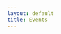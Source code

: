 ```yaml
---
layout: default
title: Events
---
```

<div class="container">
    <div id="results"><div>
</div>


<script>
    //Main decision hub sync / await in order.
    async function main(){
       //const items = await membersList(); //From axios.js. Will return "resoved" section of Promise.
       //console.log("Promise has finished eventsListAll", items); //Once above line is completed this is then run.
       //displayItems(items);

       const items = await getMembersViaFunctions();
       console.log("Promise has finished eventsListAll 1", items)
       //displayItems(items);
    }

    async function getMembersViaFunctions(){
        console.log("Inside getMembersViaFunctions 1");

        axios.get('https://myeventus.netlify.app/.netlify/functions/airtable-list-members')
            .then(res => {
                let data = res.data;
                console.log("Inside getMembersViaFunctions 2", data);
                //resolve(data)
                //return data
                displayItems(data)
            })
            .catch(err => {
                console.log("err", err);
            })

        // const fetchMembers = async () => {
        //     await (await fetch('https://myeventus.netlify.app/.netlify/functions/airtable-list-members')).json();
        //     //await (await fetch('http://localhost:9000/functions/airtable-list-members.js')).json();

        //     //displayItems(items)

        //     fetchMembers()
        //     .then(data => {
        //         console.log("FROM NETLIFY FUNCTION: ", data);
        //     })
        // }
        console.log("Inside getMembersViaFunctions 3");
    };

    async function deleteItem(event){
        console.log("DELETE : ", event);
        const response = await removeItem(event, "Who");
        console.log("RESPONSE DELETE : ", response);
    };


    function displayItems(items){
        let html = '';
        console.log("ITEMS: ", items);
        items.forEach(item => {
            // 
            html +=
            `<br>
            <div class="card shadow mb-4">
                <div class="card-header py-3">
                    <h6 class="m-0 font-weight-bold text-primary">${item.fields.Alias}</h6>
                </div>
                <div class="card-body">
                    <div class="table-responsive">
                        <table class="table table-bordered" id="22" width="100%" cellspacing="0">
                        <thead><th>Title</th><th>Details</th></thead>
                        <tbody>
                            <tr><td>Alias</td><td>${item.fields.Alias}</td></tr>
                        </tbody>
                        </table>
                        <button class="btn btn-danger" type="button" id="delete" onclick="deleteItem('${item.id}')">Delete</button>
                    </div>
                </div>
            </div>
            ` 
        });
        document.getElementById('results').innerHTML = html; 
    }


  $(document).ready(function() {
        let html = '';

        //Trigger the main decision tree hub.
        // getMembersViaFunctions();
        main(); 
  });